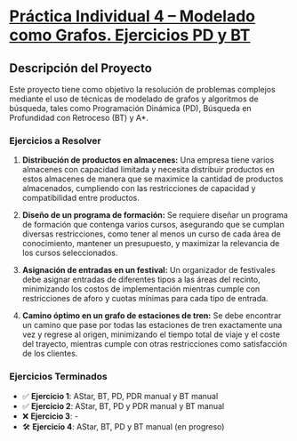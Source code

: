 # [Práctica Individual 4 – Modelado como Grafos. Ejercicios PD y BT](https://github.com/IvanSevill/ADDA-Lab4)

## Descripción del Proyecto

Este proyecto tiene como objetivo la resolución de problemas complejos mediante el uso de técnicas de modelado de grafos y algoritmos de búsqueda, tales como Programación Dinámica (PD), Búsqueda en Profundidad con Retroceso (BT) y A*.

### Ejercicios a Resolver

1. **Distribución de productos en almacenes:**
   Una empresa tiene varios almacenes con capacidad limitada y necesita distribuir productos en estos almacenes de manera que se maximice la cantidad de productos almacenados, cumpliendo con las restricciones de capacidad y compatibilidad entre productos.

2. **Diseño de un programa de formación:**
   Se requiere diseñar un programa de formación que contenga varios cursos, asegurando que se cumplan diversas restricciones, como tener al menos un curso de cada área de conocimiento, mantener un presupuesto, y maximizar la relevancia de los cursos seleccionados.

3. **Asignación de entradas en un festival:**
   Un organizador de festivales debe asignar entradas de diferentes tipos a las áreas del recinto, minimizando los costos de implementación mientras cumple con restricciones de aforo y cuotas mínimas para cada tipo de entrada.

4. **Camino óptimo en un grafo de estaciones de tren:**
   Se debe encontrar un camino que pase por todas las estaciones de tren exactamente una vez y regrese al origen, minimizando el tiempo total de viaje y el coste del trayecto, mientras cumple con otras restricciones como satisfacción de los clientes.

### Ejercicios Terminados
- ✅ **Ejercicio 1**: AStar, BT, PD, PDR manual y BT manual
- ✅ **Ejercicio 2**: AStar, BT, PD y PDR manual y BT manual
- ❌ **Ejercicio 3**: -
- 🛠️ **Ejercicio 4**: AStar, BT, PD y BT manual (en progreso)

